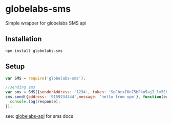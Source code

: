 # globelabs-sms
Simple wrapper for globelabs SMS api

## Installation
```npm install globelabs-sms```

## Setup

```javascript
var SMS = require('globelabs-sms');
```

```javascript
//sending sms
var sms = SMS({senderAddress: '1234', token: 'SuCbrxI6n75bFko5ajI_lx5EK2ticlOS1VAI8fgaAy4'});
sms.send({address: '9159234344',message: 'hello from npm'}, function(err, response) {
  console.log(response);
});
```

see: [globelabs-api](https://docs.google.com/document/u/0/d/1xQYPFsWSnHY9htIYNL2bENLok8rbAgzxdXsFWbSwE80/pub?embedded=true) for sms docs


